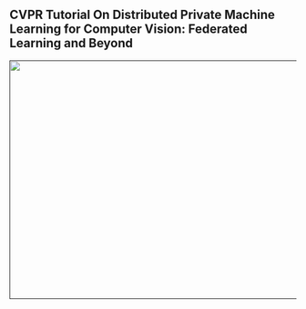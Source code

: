
## CVPR Tutorial On Distributed Private Machine Learning for Computer Vision: Federated Learning and Beyond

<a href=""><img src="https://nopeekcvpr.github.io/heading.png" align="left" height="420" width="900"> </a>

